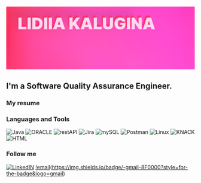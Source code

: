 ![Header](https://github.com/KLidya/KLidya/blob/main/Assets/Group%203.jpg)

## I'm a Software Quality Assurance Engineer.

### My resume

### Languages and Tools
![Java](https://img.shields.io/badge/-Java-000D80?style=for-the-badge)
![ORACLE](https://img.shields.io/badge/-ORACLE-B63030?style=for-the-badge)
![restAPI](https://img.shields.io/badge/-restAPI-FF56C3?style=for-the-badge)
![Jira](https://img.shields.io/badge/-Jira-496F84?style=for-the-badge)
![mySQL](https://img.shields.io/badge/-mySQL-CE9606?style=for-the-badge&logo=mysql&logoColor=000000)
![Postman](https://img.shields.io/badge/-Postman-FF0000?style=for-the-badge)
![Linux](https://img.shields.io/badge/-Linux-00B2FF?style=for-the-badge)
![KNACK](https://img.shields.io/badge/-KNACK-8F0000?style=for-the-badge)
![HTML](https://img.shields.io/badge/-HTML-074711?style=for-the-badge)

### Follow me
[![LinkedIN](https://img.shields.io/badge/-LinkedIN-000D80?style=for-the-badge&logo=linkedin)](https://www.linkedin.com/in/lidya-kalugina-49a05923b/)
[!email]()(https://img.shields.io/badge/-gmail-8F0000?style=for-the-badge&logo=gmail)
